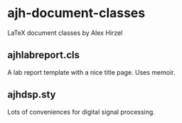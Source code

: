 ajh-document-classes
====================

LaTeX document classes by Alex Hirzel

ajhlabreport.cls
----------------
A lab report template with a nice title page. Uses memoir.

ajhdsp.sty
----------
Lots of conveniences for digital signal processing.

